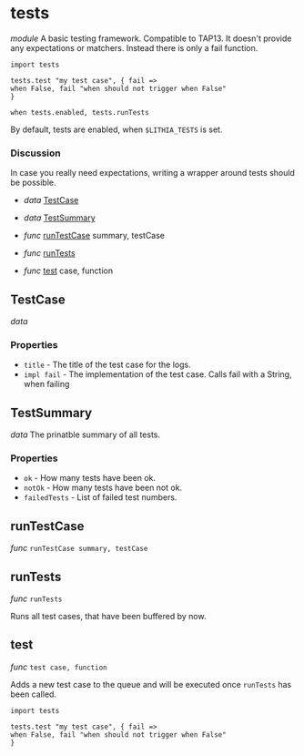 # tests

_module_ A basic testing framework. Compatible to TAP13.
It doesn't provide any expectations or matchers.
Instead there is only a fail function.

```
import tests

tests.test "my test case", { fail =>
when False, fail "when should not trigger when False"
}

when tests.enabled, tests.runTests
```

By default, tests are enabled, when `$LITHIA_TESTS` is set.

### Discussion

In case you really need expectations, writing a wrapper around tests should be possible.

- _data_ [TestCase](#TestCase)
- _data_ [TestSummary](#TestSummary)

- _func_ [runTestCase](#runTestCase) summary, testCase
- _func_ [runTests](#runTests) 
- _func_ [test](#test) case, function


## TestCase

_data_ 

### Properties

- `title` - The title of the test case for the logs.
- `impl fail` - The implementation of the test case.
Calls fail with a String, when failing

## TestSummary

_data_ The prinatble summary of all tests.

### Properties

- `ok` - How many tests have been ok.
- `notOk` - How many tests have been not ok.
- `failedTests` - List of failed test numbers.


## runTestCase

_func_ `runTestCase summary, testCase`


## runTests

_func_ `runTests `

Runs all test cases, that have been buffered by now.
## test

_func_ `test case, function`

Adds a new test case to the queue and will be executed once `runTests` has been called.

```
import tests

tests.test "my test case", { fail =>
when False, fail "when should not trigger when False"
}
```

